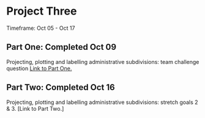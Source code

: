 # Project Three

Timeframe: Oct 05 - Oct 17 <br/>

## Part One: Completed Oct 09
Projecting, plotting and labelling administrative subdivisions: team challenge question [Link to Part One.](p3part1.md)<br/>

## Part Two: Completed Oct 16
Projecting, plotting and labelling administrative subdivisions: stretch goals 2 & 3. [Link to Part Two.]<!-- (p3part2.md) --><br/>
